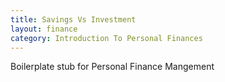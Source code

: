 ```yaml
---
title: Savings Vs Investment
layout: finance
category: Introduction To Personal Finances
---
```


Boilerplate stub for Personal Finance Mangement




